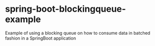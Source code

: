# spring-boot-blockingqueue-example
Example of using a blocking queue on how to consume data in batched fashion in a SpringBoot application
